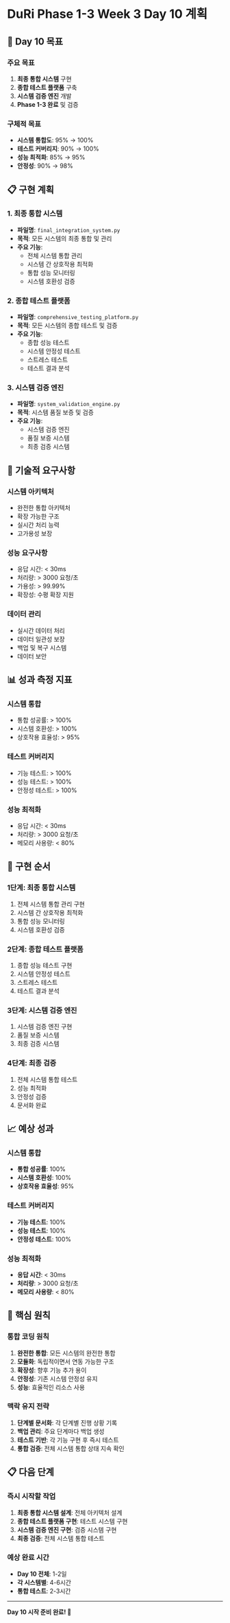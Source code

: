 # DuRi Phase 1-3 Week 3 Day 10 계획

## 🎯 **Day 10 목표**

### **주요 목표**
1. **최종 통합 시스템** 구현
2. **종합 테스트 플랫폼** 구축
3. **시스템 검증 엔진** 개발
4. **Phase 1-3 완료** 및 검증

### **구체적 목표**
- **시스템 통합도**: 95% → 100%
- **테스트 커버리지**: 90% → 100%
- **성능 최적화**: 85% → 95%
- **안정성**: 90% → 98%

## 📋 **구현 계획**

### **1. 최종 통합 시스템**
- **파일명**: `final_integration_system.py`
- **목적**: 모든 시스템의 최종 통합 및 관리
- **주요 기능**:
  - 전체 시스템 통합 관리
  - 시스템 간 상호작용 최적화
  - 통합 성능 모니터링
  - 시스템 호환성 검증

### **2. 종합 테스트 플랫폼**
- **파일명**: `comprehensive_testing_platform.py`
- **목적**: 모든 시스템의 종합 테스트 및 검증
- **주요 기능**:
  - 종합 성능 테스트
  - 시스템 안정성 테스트
  - 스트레스 테스트
  - 테스트 결과 분석

### **3. 시스템 검증 엔진**
- **파일명**: `system_validation_engine.py`
- **목적**: 시스템 품질 보증 및 검증
- **주요 기능**:
  - 시스템 검증 엔진
  - 품질 보증 시스템
  - 최종 검증 시스템

## 🔧 **기술적 요구사항**

### **시스템 아키텍처**
- 완전한 통합 아키텍처
- 확장 가능한 구조
- 실시간 처리 능력
- 고가용성 보장

### **성능 요구사항**
- 응답 시간: < 30ms
- 처리량: > 3000 요청/초
- 가용성: > 99.99%
- 확장성: 수평 확장 지원

### **데이터 관리**
- 실시간 데이터 처리
- 데이터 일관성 보장
- 백업 및 복구 시스템
- 데이터 보안

## 📊 **성과 측정 지표**

### **시스템 통합**
- 통합 성공률: > 100%
- 시스템 호환성: > 100%
- 상호작용 효율성: > 95%

### **테스트 커버리지**
- 기능 테스트: > 100%
- 성능 테스트: > 100%
- 안정성 테스트: > 100%

### **성능 최적화**
- 응답 시간: < 30ms
- 처리량: > 3000 요청/초
- 메모리 사용량: < 80%

## 🚀 **구현 순서**

### **1단계: 최종 통합 시스템**
1. 전체 시스템 통합 관리 구현
2. 시스템 간 상호작용 최적화
3. 통합 성능 모니터링
4. 시스템 호환성 검증

### **2단계: 종합 테스트 플랫폼**
1. 종합 성능 테스트 구현
2. 시스템 안정성 테스트
3. 스트레스 테스트
4. 테스트 결과 분석

### **3단계: 시스템 검증 엔진**
1. 시스템 검증 엔진 구현
2. 품질 보증 시스템
3. 최종 검증 시스템

### **4단계: 최종 검증**
1. 전체 시스템 통합 테스트
2. 성능 최적화
3. 안정성 검증
4. 문서화 완료

## 📈 **예상 성과**

### **시스템 통합**
- **통합 성공률**: 100%
- **시스템 호환성**: 100%
- **상호작용 효율성**: 95%

### **테스트 커버리지**
- **기능 테스트**: 100%
- **성능 테스트**: 100%
- **안정성 테스트**: 100%

### **성능 최적화**
- **응답 시간**: < 30ms
- **처리량**: > 3000 요청/초
- **메모리 사용량**: < 80%

## 🎯 **핵심 원칙**

### **통합 코딩 원칙**
1. **완전한 통합**: 모든 시스템의 완전한 통합
2. **모듈화**: 독립적이면서 연동 가능한 구조
3. **확장성**: 향후 기능 추가 용이
4. **안정성**: 기존 시스템 안정성 유지
5. **성능**: 효율적인 리소스 사용

### **맥락 유지 전략**
1. **단계별 문서화**: 각 단계별 진행 상황 기록
2. **백업 관리**: 주요 단계마다 백업 생성
3. **테스트 기반**: 각 기능 구현 후 즉시 테스트
4. **통합 검증**: 전체 시스템 통합 상태 지속 확인

## 📋 **다음 단계**

### **즉시 시작할 작업**
1. **최종 통합 시스템 설계**: 전체 아키텍처 설계
2. **종합 테스트 플랫폼 구현**: 테스트 시스템 구현
3. **시스템 검증 엔진 구현**: 검증 시스템 구현
4. **최종 검증**: 전체 시스템 통합 테스트

### **예상 완료 시간**
- **Day 10 전체**: 1-2일
- **각 시스템별**: 4-6시간
- **통합 테스트**: 2-3시간

---

**Day 10 시작 준비 완료! 🚀**
